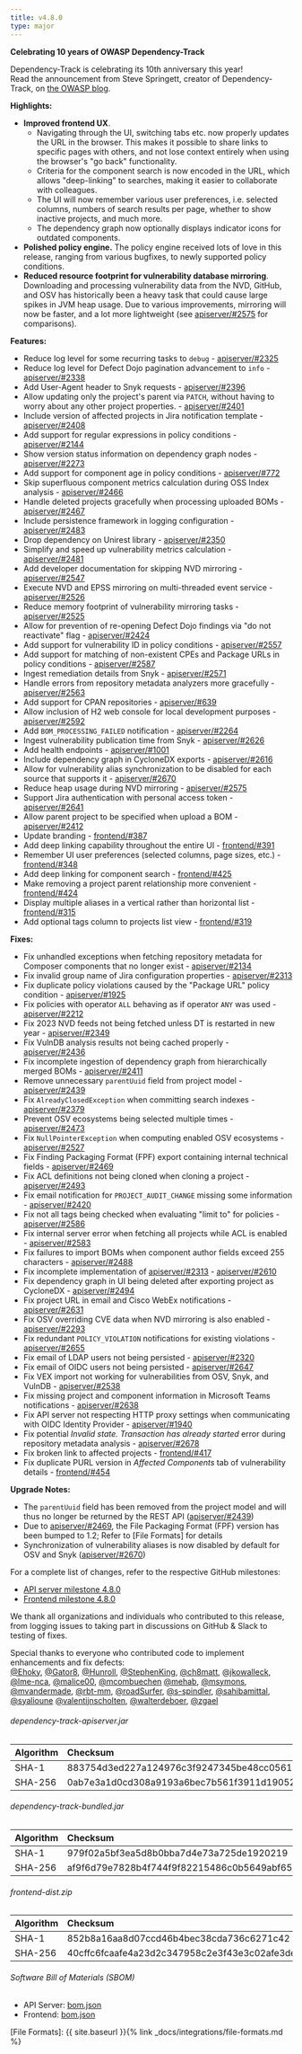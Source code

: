 ```yaml
---
title: v4.8.0
type: major
---
```


**Celebrating 10 years of OWASP Dependency-Track**

Dependency-Track is celebrating its 10th anniversary this year!  
Read the announcement from Steve Springett, creator of Dependency-Track, on [the OWASP blog](https://owasp.org/blog/2023/01/10/Celebrating-10-years-of-Dependency-Track.html).

**Highlights:**

* **Improved frontend UX**.
  * Navigating through the UI, switching tabs etc. now properly updates the URL in the browser.
  This makes it possible to share links to specific pages with others, and not lose context entirely when using the browser's
  "go back" functionality.
  * Criteria for the component search is now encoded in the URL, which allows "deep-linking" to searches, making it easier
  to collaborate with colleagues.
  * The UI will now remember various user preferences, i.e. selected columns, numbers of search results per page,
  whether to show inactive projects, and much more.
  * The dependency graph now optionally displays indicator icons for outdated components.
* **Polished policy engine.** The policy engine received lots of love in this release, ranging from various bugfixes,
  to newly supported policy conditions.
* **Reduced resource footprint for vulnerability database mirroring**. Downloading and processing vulnerability
  data from the NVD, GitHub, and OSV has historically been a heavy task that could cause large spikes in JVM heap usage.
  Due to various improvements, mirroring will now be faster, and a lot more lightweight (see [apiserver/#2575] for
  comparisons).

**Features:**

* Reduce log level for some recurring tasks to `debug` - [apiserver/#2325]
* Reduce log level for Defect Dojo pagination advancement to `info` - [apiserver/#2338]
* Add User-Agent header to Snyk requests - [apiserver/#2396]
* Allow updating only the project's parent via `PATCH`, without having to worry about any other project properties. - [apiserver/#2401]
* Include version of affected projects in Jira notification template - [apiserver/#2408]
* Add support for regular expressions in policy conditions - [apiserver/#2144]
* Show version status information on dependency graph nodes - [apiserver/#2273]
* Add support for component age in policy conditions - [apiserver/#772]
* Skip superfluous component metrics calculation during OSS Index analysis - [apiserver/#2466]
* Handle deleted projects gracefully when processing uploaded BOMs - [apiserver/#2467]
* Include persistence framework in logging configuration - [apiserver/#2483]
* Drop dependency on Unirest library - [apiserver/#2350]
* Simplify and speed up vulnerability metrics calculation - [apiserver/#2481]
* Add developer documentation for skipping NVD mirroring - [apiserver/#2547]
* Execute NVD and EPSS mirroring on multi-threaded event service - [apiserver/#2526]
* Reduce memory footprint of vulnerability mirroring tasks - [apiserver/#2525]
* Allow for prevention of re-opening Defect Dojo findings via "do not reactivate" flag - [apiserver/#2424]
* Add support for vulnerability ID in policy conditions - [apiserver/#2557]
* Add support for matching of non-existent CPEs and Package URLs in policy conditions - [apiserver/#2587]
* Ingest remediation details from Snyk - [apiserver/#2571]
* Handle errors from repository metadata analyzers more gracefully - [apiserver/#2563]
* Add support for CPAN repositories - [apiserver/#639]
* Allow inclusion of H2 web console for local development purposes - [apiserver/#2592]
* Add `BOM_PROCESSING_FAILED` notification - [apiserver/#2264]
* Ingest vulnerability publication time from Snyk - [apiserver/#2626]
* Add health endpoints - [apiserver/#1001]
* Include dependency graph in CycloneDX exports - [apiserver/#2616]
* Allow for vulnerability alias synchronization to be disabled for each source that supports it - [apiserver/#2670]
* Reduce heap usage during NVD mirroring - [apiserver/#2575]
* Support Jira authentication with personal access token - [apiserver/#2641]
* Allow parent project to be specified when upload a BOM - [apiserver/#2412]
* Update branding - [frontend/#387]
* Add deep linking capability throughout the entire UI - [frontend/#391]
* Remember UI user preferences (selected columns, page sizes, etc.) - [frontend/#348]
* Add deep linking for component search - [frontend/#425]
* Make removing a project parent relationship more convenient - [frontend/#424]
* Display multiple aliases in a vertical rather than horizontal list - [frontend/#315]
* Add optional tags column to projects list view - [frontend/#319]

**Fixes:**

* Fix unhandled exceptions when fetching repository metadata for Composer components that no longer exist - [apiserver/#2134]
* Fix invalid group name of Jira configuration properties - [apiserver/#2313]
* Fix duplicate policy violations caused by the "Package URL" policy condition - [apiserver/#1925]
* Fix policies with operator `ALL` behaving as if operator `ANY` was used - [apiserver/#2212]
* Fix 2023 NVD feeds not being fetched unless DT is restarted in new year - [apiserver/#2349]
* Fix VulnDB analysis results not being cached properly - [apiserver/#2436]
* Fix incomplete ingestion of dependency graph from hierarchically merged BOMs - [apiserver/#2411]
* Remove unnecessary `parentUuid` field from project model - [apiserver/#2439]
* Fix `AlreadyClosedException` when committing search indexes - [apiserver/#2379]
* Prevent OSV ecosystems being selected multiple times - [apiserver/#2473]
* Fix `NullPointerException` when computing enabled OSV ecosystems - [apiserver/#2527]
* Fix Finding Packaging Format (FPF) export containing internal technical fields - [apiserver/#2469]
* Fix ACL definitions not being cloned when cloning a project - [apiserver/#2493]
* Fix email notification for `PROJECT_AUDIT_CHANGE` missing some information - [apiserver/#2420]
* Fix not all tags being checked when evaluating "limit to" for policies - [apiserver/#2586]
* Fix internal server error when fetching all projects while ACL is enabled - [apiserver/#2583]
* Fix failures to import BOMs when component author fields exceed 255 characters - [apiserver/#2488]
* Fix incomplete implementation of [apiserver/#2313] - [apiserver/#2610]
* Fix dependency graph in UI being deleted after exporting project as CycloneDX - [apiserver/#2494]
* Fix project URL in email and Cisco WebEx notifications - [apiserver/#2631]
* Fix OSV overriding CVE data when NVD mirroring is also enabled - [apiserver/#2293]
* Fix redundant `POLICY_VIOLATION` notifications for existing violations - [apiserver/#2655]
* Fix email of LDAP users not being persisted - [apiserver/#2320]
* Fix email of OIDC users not being persisted - [apiserver/#2647]
* Fix VEX import not working for vulnerabilities from OSV, Snyk, and VulnDB - [apiserver/#2538]
* Fix missing project and component information in Microsoft Teams notifications - [apiserver/#2638]
* Fix API server not respecting HTTP proxy settings when communicating with OIDC Identity Provider - [apiserver/#1940]
* Fix potential *Invalid state. Transaction has already started* error during repository metadata analysis - [apiserver/#2678]
* Fix broken link to affected projects - [frontend/#417]
* Fix duplicate PURL version in *Affected Components* tab of vulnerability details - [frontend/#454]

**Upgrade Notes:**

* The `parentUuid` field has been removed from the project model and will thus no longer be returned by the REST API ([apiserver/#2439])
* Due to [apiserver/#2469], the File Packaging Format (FPF) version has been bumped to 1.2; Refer to [File Formats] for details
* Synchronization of vulnerability aliases is now disabled by default for OSV and Snyk ([apiserver/#2670])

For a complete list of changes, refer to the respective GitHub milestones:

* [API server milestone 4.8.0](https://github.com/DependencyTrack/dependency-track/milestone/23?closed=1)
* [Frontend milestone 4.8.0](https://github.com/DependencyTrack/frontend/milestone/11?closed=1)

We thank all organizations and individuals who contributed to this release, from logging issues to taking part in discussions on GitHub & Slack to testing of fixes.  

Special thanks to everyone who contributed code to implement enhancements and fix defects:  
[@Ehoky], [@Gator8], [@Hunroll], [@StephenKing], [@ch8matt], [@jkowalleck], [@lme-nca], [@malice00], [@mcombuechen]
[@mehab], [@msymons], [@mvandermade], [@rbt-mm], [@roadSurfer], [@s-spindler], [@sahibamittal], [@syalioune]
[@valentijnscholten], [@walterdeboer], [@zgael]

###### dependency-track-apiserver.jar

| Algorithm | Checksum                                                         |
|:----------|:-----------------------------------------------------------------|
| SHA-1     | 883754d3ed227a124976c3f9247345be48cc0561                         |
| SHA-256   | 0ab7e3a1d0cd308a9193a6bec7b561f3911d19052312a82e4a59607d4ff50fd0 |

###### dependency-track-bundled.jar

| Algorithm | Checksum                                                         |
|:----------|:-----------------------------------------------------------------|
| SHA-1     | 979f02a5bf3ea5d8b0bba7d4e73a725de1920219                         |
| SHA-256   | af9f6d79e7828b4f744f9f82215486c0b5649abf6544d0374c945b2ab5d8b58a |

###### frontend-dist.zip

| Algorithm | Checksum                                                         |
|:----------|:-----------------------------------------------------------------|
| SHA-1     | 852b8a16aa8d07ccd46b4bec38cda736c6271c42                         |
| SHA-256   | 40cffc6fcaafe4a23d2c347958c2e3f43e3c02afe3def238bfd4615684803537 |

###### Software Bill of Materials (SBOM)

* API Server: [bom.json](https://github.com/DependencyTrack/dependency-track/releases/download/4.8.0/bom.json)
* Frontend: [bom.json](https://github.com/DependencyTrack/frontend/releases/download/4.8.0/bom.json)

[apiserver/#1001]: https://github.com/DependencyTrack/dependency-track/issues/1001
[apiserver/#1925]: https://github.com/DependencyTrack/dependency-track/issues/1925
[apiserver/#1940]: https://github.com/DependencyTrack/dependency-track/issues/1940
[apiserver/#2134]: https://github.com/DependencyTrack/dependency-track/issues/2134
[apiserver/#2144]: https://github.com/DependencyTrack/dependency-track/issues/2144
[apiserver/#2212]: https://github.com/DependencyTrack/dependency-track/issues/2212
[apiserver/#2264]: https://github.com/DependencyTrack/dependency-track/issues/2264
[apiserver/#2273]: https://github.com/DependencyTrack/dependency-track/pull/2273
[apiserver/#2293]: https://github.com/DependencyTrack/dependency-track/issues/2293
[apiserver/#2313]: https://github.com/DependencyTrack/dependency-track/issues/2313
[apiserver/#2320]: https://github.com/DependencyTrack/dependency-track/issues/2320
[apiserver/#2325]: https://github.com/DependencyTrack/dependency-track/pull/2325
[apiserver/#2338]: https://github.com/DependencyTrack/dependency-track/issues/2338
[apiserver/#2349]: https://github.com/DependencyTrack/dependency-track/issues/2349
[apiserver/#2350]: https://github.com/DependencyTrack/dependency-track/issues/2350
[apiserver/#2379]: https://github.com/DependencyTrack/dependency-track/issues/2379
[apiserver/#2396]: https://github.com/DependencyTrack/dependency-track/pull/2396
[apiserver/#2401]: https://github.com/DependencyTrack/dependency-track/issues/2401
[apiserver/#2408]: https://github.com/DependencyTrack/dependency-track/pull/2408
[apiserver/#2411]: https://github.com/DependencyTrack/dependency-track/issues/2411
[apiserver/#2412]: https://github.com/DependencyTrack/dependency-track/issues/2412
[apiserver/#2420]: https://github.com/DependencyTrack/dependency-track/issues/2420
[apiserver/#2424]: https://github.com/DependencyTrack/dependency-track/issues/2424
[apiserver/#2436]: https://github.com/DependencyTrack/dependency-track/pull/2436
[apiserver/#2439]: https://github.com/DependencyTrack/dependency-track/issues/2439
[apiserver/#2466]: https://github.com/DependencyTrack/dependency-track/pull/2466
[apiserver/#2467]: https://github.com/DependencyTrack/dependency-track/pull/2467
[apiserver/#2469]: https://github.com/DependencyTrack/dependency-track/issues/2469
[apiserver/#2473]: https://github.com/DependencyTrack/dependency-track/issues/2473
[apiserver/#2481]: https://github.com/DependencyTrack/dependency-track/pull/2481
[apiserver/#2483]: https://github.com/DependencyTrack/dependency-track/pull/2483
[apiserver/#2488]: https://github.com/DependencyTrack/dependency-track/issues/2488
[apiserver/#2493]: https://github.com/DependencyTrack/dependency-track/issues/2493
[apiserver/#2494]: https://github.com/DependencyTrack/dependency-track/issues/2494
[apiserver/#2525]: https://github.com/DependencyTrack/dependency-track/pull/2525
[apiserver/#2526]: https://github.com/DependencyTrack/dependency-track/pull/2526
[apiserver/#2527]: https://github.com/DependencyTrack/dependency-track/pull/2527
[apiserver/#2538]: https://github.com/DependencyTrack/dependency-track/issues/2538
[apiserver/#2547]: https://github.com/DependencyTrack/dependency-track/pull/2547
[apiserver/#2557]: https://github.com/DependencyTrack/dependency-track/issues/2557
[apiserver/#2563]: https://github.com/DependencyTrack/dependency-track/pull/2563
[apiserver/#2571]: https://github.com/DependencyTrack/dependency-track/issues/2571
[apiserver/#2575]: https://github.com/DependencyTrack/dependency-track/pull/2575
[apiserver/#2583]: https://github.com/DependencyTrack/dependency-track/issues/2583
[apiserver/#2586]: https://github.com/DependencyTrack/dependency-track/pull/2586
[apiserver/#2587]: https://github.com/DependencyTrack/dependency-track/issues/2587
[apiserver/#2592]: https://github.com/DependencyTrack/dependency-track/pull/2592
[apiserver/#2610]: https://github.com/DependencyTrack/dependency-track/pull/2610
[apiserver/#2616]: https://github.com/DependencyTrack/dependency-track/issues/2616
[apiserver/#2626]: https://github.com/DependencyTrack/dependency-track/pull/2626
[apiserver/#2631]: https://github.com/DependencyTrack/dependency-track/pull/2631
[apiserver/#2638]: https://github.com/DependencyTrack/dependency-track/issues/2638
[apiserver/#2641]: https://github.com/DependencyTrack/dependency-track/issues/2641
[apiserver/#2647]: https://github.com/DependencyTrack/dependency-track/issues/2647
[apiserver/#2655]: https://github.com/DependencyTrack/dependency-track/issues/2655
[apiserver/#2670]: https://github.com/DependencyTrack/dependency-track/pull/2670
[apiserver/#2678]: https://github.com/DependencyTrack/dependency-track/pull/2678
[apiserver/#639]: https://github.com/DependencyTrack/dependency-track/issues/639
[apiserver/#772]: https://github.com/DependencyTrack/dependency-track/issues/772

[frontend/#315]: https://github.com/DependencyTrack/frontend/pull/315
[frontend/#319]: https://github.com/DependencyTrack/frontend/pull/319
[frontend/#348]: https://github.com/DependencyTrack/frontend/issues/348
[frontend/#387]: https://github.com/DependencyTrack/frontend/pull/387
[frontend/#391]: https://github.com/DependencyTrack/frontend/pull/391
[frontend/#417]: https://github.com/DependencyTrack/frontend/pull/417
[frontend/#424]: https://github.com/DependencyTrack/frontend/pull/424
[frontend/#425]: https://github.com/DependencyTrack/frontend/issues/425
[frontend/#454]: https://github.com/DependencyTrack/frontend/pull/454

[File Formats]: {{ site.baseurl }}{% link _docs/integrations/file-formats.md %}

[@Codingendless]: https://github.com/Codingendless
[@Ehoky]: https://github.com/Ehoky
[@Gator8]: https://github.com/Gator8
[@Hunroll]: https://github.com/Hunroll
[@StephenKing]: https://github.com/StephenKing
[@ch8matt]: https://github.com/ch8matt
[@jkowalleck]: https://github.com/jkowalleck
[@lme-nca]: https://github.com/lme-nca
[@malice00]: https://github.com/malice00
[@mcombuechen]: https://github.com/mcombuechen
[@mehab]: https://github.com/mehab
[@msymons]: https://github.com/msymons
[@mvandermade]: https://github.com/mvandermade
[@rbt-mm]: https://github.com/rbt-mm
[@roadSurfer]: https://github.com/roadSurfer
[@s-spindler]: https://github.com/s-spindler
[@sahibamittal]: https://github.com/sahibamittal
[@syalioune]: https://github.com/syalioune
[@valentijnscholten]: https://github.com/valentijnscholten
[@walterdeboer]: https://github.com/walterdeboer
[@zgael]: https://github.com/zgael
